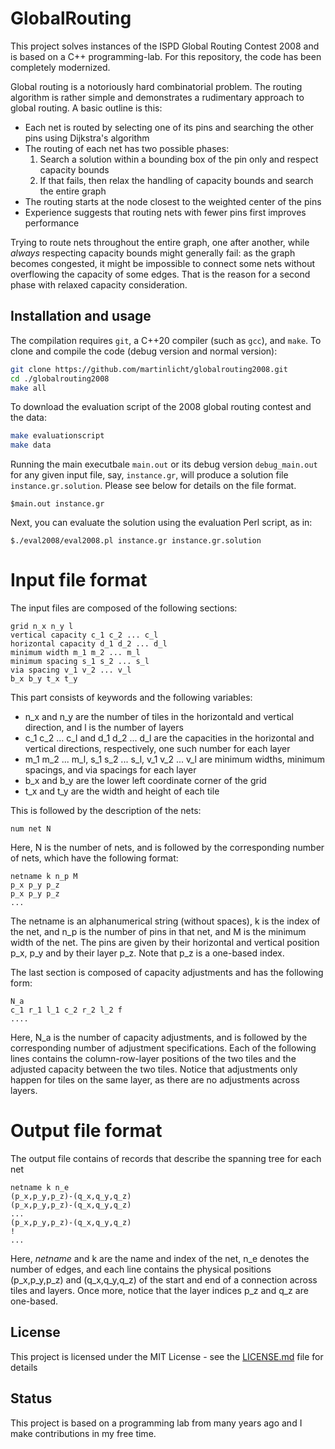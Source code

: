 # GlobalRouting

This project solves instances of the ISPD Global Routing Contest 2008 and is based on a C++ programming-lab. For this repository, the code has been completely modernized. 

Global routing is a notoriously hard combinatorial problem. The routing algorithm is rather simple and demonstrates a rudimentary approach to global routing. A basic outline is this:
- Each net is routed by selecting one of its pins and searching the other pins using Dijkstra's algorithm
- The routing of each net has two possible phases: 
  1. Search a solution within a bounding box of the pin only and respect capacity bounds
  2. If that fails, then relax the handling of capacity bounds and search the entire graph
- The routing starts at the node closest to the weighted center of the pins 
- Experience suggests that routing nets with fewer pins first improves performance

Trying to route nets throughout the entire graph, one after another, while *always* respecting capacity bounds might generally fail:
as the graph becomes congested, it might be impossible to connect some nets without overflowing the capacity of some edges.
That is the reason for a second phase with relaxed capacity consideration.

## Installation and usage

The compilation requires `git`, a C++20 compiler (such as `gcc`), and `make`. 
To clone and compile the code (debug version and normal version):

```bash
git clone https://github.com/martinlicht/globalrouting2008.git
cd ./globalrouting2008
make all
```

To download the evaluation script of the 2008 global routing contest and the data:

```bash
make evaluationscript 
make data 
```

Running the main executbale `main.out` or its debug version `debug_main.out` for any given input file, say, `instance.gr`, will produce a solution file `instance.gr.solution`. 
Please see below for details on the file format. 

```
$main.out instance.gr
```

Next, you can evaluate the solution using the evaluation Perl script, as in:

```
$./eval2008/eval2008.pl instance.gr instance.gr.solution
```


# Input file format

The input files are composed of the following sections:

```
grid n_x n_y l
vertical capacity c_1 c_2 ... c_l
horizontal capacity d_1 d_2 ... d_l
minimum width m_1 m_2 ... m_l
minimum spacing s_1 s_2 ... s_l
via spacing v_1 v_2 ... v_l
b_x b_y t_x t_y
```

This part consists of keywords and the following variables:
 - n_x and n_y are the number of tiles in the horizontald and vertical direction, and l is the number of layers 
 - c_1 c_2 ... c_l and d_1 d_2 ... d_l are the capacities in the horizontal and vertical directions, respectively, one such number for each layer
 - m_1 m_2 ... m_l, s_1 s_2 ... s_l, v_1 v_2 ... v_l are minimum widths, minimum spacings, and via spacings for each layer
 - b_x and b_y are the lower left coordinate corner of the grid
 - t_x and t_y are the width and height of each tile 

This is followed by the description of the nets:

```
num net N
```

Here, N is the number of nets, and is followed by the corresponding number of nets, which have the following format:

```
netname k n_p M
p_x p_y p_z
p_x p_y p_z
...
```

The netname is an alphanumerical string (without spaces), k is the index of the net, and n_p is the number of pins in that net, and M is the minimum width of the net.
The pins are given by their horizontal and vertical position p_x, p_y and by their layer p_z. Note that p_z is a one-based index.

The last section is composed of capacity adjustments and has the following form:
```
N_a
c_1 r_1 l_1 c_2 r_2 l_2 f
....
```

Here, N_a is the number of capacity adjustments, and is followed by the corresponding number of adjustment specifications. 
Each of the following lines contains the column-row-layer positions of the two tiles and the adjusted capacity between the two tiles. 
Notice that adjustments only happen for tiles on the same layer, as there are no adjustments across layers.

# Output file format 

The output file contains of records that describe the spanning tree for each net 

```
netname k n_e
(p_x,p_y,p_z)-(q_x,q_y,q_z)
(p_x,p_y,p_z)-(q_x,q_y,q_z)
...
(p_x,p_y,p_z)-(q_x,q_y,q_z)
!
...
```

Here, *netname* and k are the name and index of the net, n_e denotes the number of edges, and each line contains the physical positions (p_x,p_y,p_z) and (q_x,q_y,q_z) of the start and end of a connection across tiles and layers. 
Once more, notice that the layer indices p_z and q_z are one-based. 


## License

This project is licensed under the MIT License - see the [LICENSE.md](LICENSE.md) file for details

## Status

This project is based on a programming lab from many years ago and I make contributions in my free time.

